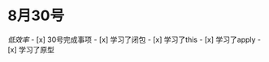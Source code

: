 # 8月30号
*低效率*
    - [x] 30号完成事项
       - [x] 学习了闭包
       - [x] 学习了this
       - [x] 学习了apply
       - [x] 学习了原型
    

